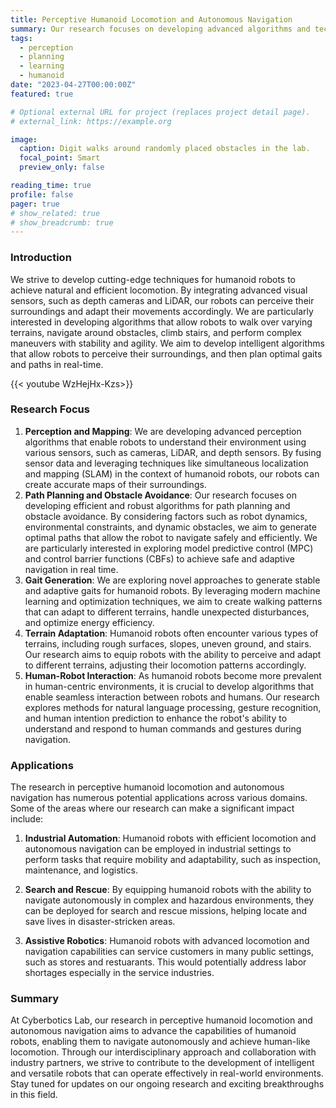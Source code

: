 ```yaml
---
title: Perceptive Humanoid Locomotion and Autonomous Navigation
summary: Our research focuses on developing advanced algorithms and technologies to enable humanoid robots to perceive their environment, navigate autonomously, and achieve human-like locomotion.
tags:
  - perception
  - planning
  - learning
  - humanoid
date: "2023-04-27T00:00:00Z"
featured: true

# Optional external URL for project (replaces project detail page).
# external_link: https://example.org

image:
  caption: Digit walks around randomly placed obstacles in the lab.
  focal_point: Smart
  preview_only: false

reading_time: true
profile: false
pager: true
# show_related: true
# show_breadcrumb: true
---
```


### Introduction
We strive to develop cutting-edge techniques for humanoid robots to achieve natural and efficient locomotion. By integrating advanced visual sensors, such as depth cameras and LiDAR, our robots can perceive their surroundings and adapt their movements accordingly. We are particularly interested in developing algorithms that allow robots to walk over varying terrains, navigate around obstacles, climb stairs, and perform complex maneuvers with stability and agility. We aim to develop intelligent algorithms that allow robots to perceive their surroundings, and then plan optimal gaits and paths in real-time.


{{< youtube WzHejHx-Kzs>}}

### Research Focus

1. **Perception and Mapping**: We are developing advanced perception algorithms that enable robots to understand their environment using various sensors, such as cameras, LiDAR, and depth sensors. By fusing sensor data and leveraging techniques like simultaneous localization and mapping (SLAM) in the context of humanoid robots, our robots can create accurate maps of their surroundings.
2. **Path Planning and Obstacle Avoidance**: Our research focuses on developing efficient and robust algorithms for path planning and obstacle avoidance. By considering factors such as robot dynamics, environmental constraints, and dynamic obstacles, we aim to generate optimal paths that allow the robot to navigate safely and efficiently. We are particularly interested in exploring model predictive control (MPC) and control barrier functions (CBFs) to achieve safe and adaptive navigation in real time.
3. **Gait Generation**: We are exploring novel approaches to generate stable and adaptive gaits for humanoid robots. By leveraging modern machine learning and optimization techniques, we aim to create walking patterns that can adapt to different terrains, handle unexpected disturbances, and optimize energy efficiency.
4. **Terrain Adaptation**: Humanoid robots often encounter various types of terrains, including rough surfaces, slopes, uneven ground, and stairs. Our research aims to equip robots with the ability to perceive and adapt to different terrains, adjusting their locomotion patterns accordingly. 
5. **Human-Robot Interaction**: As humanoid robots become more prevalent in human-centric environments, it is crucial to develop algorithms that enable seamless interaction between robots and humans. Our research explores methods for natural language processing, gesture recognition, and human intention prediction to enhance the robot's ability to understand and respond to human commands and gestures during navigation.



### Applications
The research in perceptive humanoid locomotion and autonomous navigation has numerous potential applications across various domains. Some of the areas where our research can make a significant impact include:

1. **Industrial Automation**: Humanoid robots with efficient locomotion and autonomous navigation can be employed in industrial settings to perform tasks that require mobility and adaptability, such as inspection, maintenance, and logistics.
   
2. **Search and Rescue**: By equipping humanoid robots with the ability to navigate autonomously in complex and hazardous environments, they can be deployed for search and rescue missions, helping locate and save lives in disaster-stricken areas.

3. **Assistive Robotics**: Humanoid robots with advanced locomotion and navigation capabilities can service customers in many public settings, such as stores and restuarants. This would potentially address labor shortages especially in the service industries.
<!-- 4.  with mobility impairments in their daily activities, providing support and enhancing their independence. -->

### Summary
At Cyberbotics Lab, our research in perceptive humanoid locomotion and autonomous navigation aims to advance the capabilities of humanoid robots, enabling them to navigate autonomously and achieve human-like locomotion. Through our interdisciplinary approach and collaboration with industry partners, we strive to contribute to the development of intelligent and versatile robots that can operate effectively in real-world environments. Stay tuned for updates on our ongoing research and exciting breakthroughs in this field.
